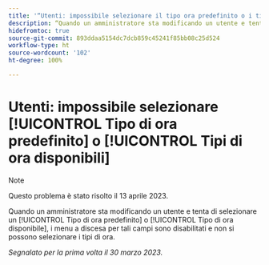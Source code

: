 ```yaml
---
title: '“Utenti: impossibile selezionare il tipo ora predefinito o i tipi ora disponibili”'
description: “Quando un amministratore sta modificando un utente e tenta di selezionare un tipo di ora predefinito o un tipo di ora disponibile, trova i menu a discesa per tali campi disabilitati e i tipi di ora non possono venire selezionati. ”
hidefromtoc: true
source-git-commit: 893ddaa5154dc7dcb859c45241f85bb08c25d524
workflow-type: ht
source-wordcount: '102'
ht-degree: 100%

---
```



# Utenti: impossibile selezionare [!UICONTROL Tipo di ora predefinito] o [!UICONTROL Tipi di ora disponibili]

>[!NOTE]
>
>Questo problema è stato risolto il 13 aprile 2023.

Quando un amministratore sta modificando un utente e tenta di selezionare un [!UICONTROL Tipo di ora predefinito] o [!UICONTROL Tipo di ora disponibile], i menu a discesa per tali campi sono disabilitati e non si possono selezionare i tipi di ora.

_Segnalato per la prima volta il 30 marzo 2023._

